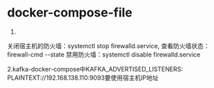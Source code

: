# docker-compose-file
1.
关闭宿主机的防火墙：systemctl stop firewalld.service,
查看防火墙状态：firewall-cmd --state
禁用防火墙：systemctl disable firewalld.service

2.kafka-docker-compose中KAFKA_ADVERTISED_LISTENERS: PLAINTEXT://192.168.138.110:9093要使用宿主机IP地址
